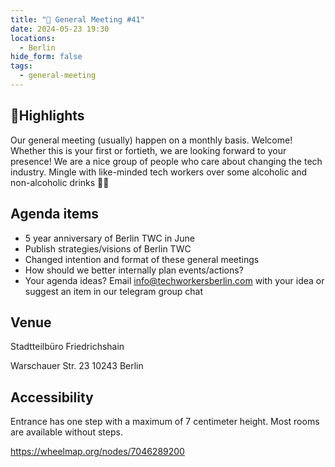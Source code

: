 ```yaml
---
title: "🎉 General Meeting #41"
date: 2024-05-23 19:30
locations:
  - Berlin
hide_form: false
tags:
  - general-meeting
---
```

## 💫Highlights

Our general meeting (usually) happen on a monthly basis. Welcome! Whether this is your first or fortieth,  we are looking forward to your presence! We are a nice group of people who care about changing the tech industry. Mingle with like-minded tech workers over some alcoholic and non-alcoholic drinks 🧃🍻 

## Agenda items
* 5 year anniversary of Berlin TWC in June
* Publish strategies/visions of Berlin TWC
* Changed intention and format of these general meetings
* How should we better internally plan events/actions? 
* Your agenda ideas? Email info@techworkersberlin.com with your idea or suggest an item in our telegram group chat 

## Venue

Stadtteilbüro Friedrichshain

Warschauer Str. 23
10243 Berlin

## Accessibility

Entrance has one step with a maximum of 7 centimeter height. Most rooms are available without steps.

<https://wheelmap.org/nodes/7046289200>
